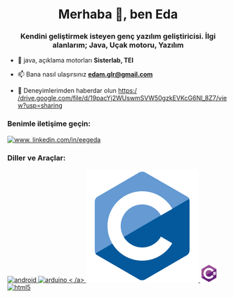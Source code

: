 <h1 align="center">Merhaba 👋, ben Eda</h1>
<h3 align="center">Kendini geliştirmek isteyen genç yazılım geliştiricisi. İlgi alanlarım; Java, Uçak motoru, Yazılım</h3>

- 🌱 java, açıklama motorları **Sisterlab, TEI**

- 📫 Bana nasıl ulaşırsınız **edam.glr@gmail.com**

- 📄 Deneyimlerimden haberdar olun [https:/ /drive.google.com/file/d/19pacYj2WUswmSVW50gzkEVKcG6Nl_8Z7/view?usp=sharing](https://drive.google.com/file/d/19pacYj2WUswmSVW50gzkEVKcG6Nl_8Z7/view?usp=sharing)

<h3 align="left"> Benimle iletişime geçin:</h3>
<p align="left">
<a href="https://linkedin.com/in/www.linkedin.com/in/eegeda" target="blank"><img align ="center" src = "https://raw.githubusercontent.com/rahuldkjain/github-profile-readme-generator/master/src/images/icons/Social/linked-in-alt.svg" alt = "www. linkedin.com/in/eegeda" height="30" width="40" /></a>
</p>

<h3 align="left">Diller ve Araçlar:</h3>
<p align="left "> <a href = "https://developer.android.com" target = "_blank" rel = "noreferrer"> <img src = "https://raw.githubusercontent.com/devicons/devicon/master/icons /android/android-original-wordmark.svg" alt = "android" width = "40" height = "40"/> </a> <a href = "https://www.arduino.cc/" target= "_blank" rel = "noreferrer"> <img src = "https://cdn.worldvectorlogo.com/logos/arduino-1.svg" alt = "arduino" width = "40" height = "40"/> < /a> <a href = "https://www.cprogramming.com/" target = "_blank" rel = "noreferrer"> <img src = "https://raw.githubusercontent.com/devicons/devicon/master /icons/c/c-original.svg" alt = "c" genişlik = "40" yükseklik = "40"/> </a> <a href = "https://www.w3schools.com/cs/" target = "_blank" rel = "noreferrer"> <img src = "https://raw.githubusercontent.com/devicons/devicon/master/icons/csharp/csharp-original.svg" alt = "csharp" width = " 40" yükseklik = "40"/> </a> <a href = "https://www.w3.org/html/" target = "_blank" rel = "noreferrer"> <img src = "https:/ /raw.githubusercontent.com/devicons/devicon/master/icons/html5/html5-original-wordmark.svg" alt = "html5" genişlik = "40" yükseklik = "40"/> </a> <a href= "https://www.java.

